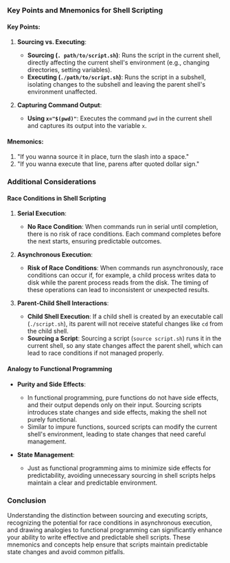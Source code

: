 ### Key Points and Mnemonics for Shell Scripting

#### Key Points:

1. **Sourcing vs. Executing**:
   - **Sourcing (`. path/to/script.sh`)**: Runs the script in the current shell, directly affecting the current shell's environment (e.g., changing directories, setting variables).
   - **Executing (`./path/to/script.sh`)**: Runs the script in a subshell, isolating changes to the subshell and leaving the parent shell's environment unaffected.

2. **Capturing Command Output**:
   - **Using `x="$(pwd)"`**: Executes the command `pwd` in the current shell and captures its output into the variable `x`.

#### Mnemonics:

1. "If you wanna source it in place, turn the slash into a space."
2. "If you wanna execute that line, parens after quoted dollar sign."

### Additional Considerations

#### Race Conditions in Shell Scripting

1. **Serial Execution**:
   - **No Race Condition**: When commands run in serial until completion, there is no risk of race conditions. Each command completes before the next starts, ensuring predictable outcomes.

2. **Asynchronous Execution**:
   - **Risk of Race Conditions**: When commands run asynchronously, race conditions can occur if, for example, a child process writes data to disk while the parent process reads from the disk. The timing of these operations can lead to inconsistent or unexpected results.

3. **Parent-Child Shell Interactions**:
   - **Child Shell Execution**: If a child shell is created by an executable call (`./script.sh`), its parent will not receive stateful changes like `cd` from the child shell.
   - **Sourcing a Script**: Sourcing a script (`source script.sh`) runs it in the current shell, so any state changes affect the parent shell, which can lead to race conditions if not managed properly.

#### Analogy to Functional Programming

- **Purity and Side Effects**:
  - In functional programming, pure functions do not have side effects, and their output depends only on their input. Sourcing scripts introduces state changes and side effects, making the shell not purely functional.
  - Similar to impure functions, sourced scripts can modify the current shell's environment, leading to state changes that need careful management.

- **State Management**:
  - Just as functional programming aims to minimize side effects for predictability, avoiding unnecessary sourcing in shell scripts helps maintain a clear and predictable environment.

### Conclusion

Understanding the distinction between sourcing and executing scripts, recognizing the potential for race conditions in asynchronous execution, and drawing analogies to functional programming can significantly enhance your ability to write effective and predictable shell scripts. These mnemonics and concepts help ensure that scripts maintain predictable state changes and avoid common pitfalls.